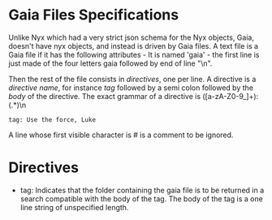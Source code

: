# Gaia Files Specifications

Unlike Nyx which had a very strict json schema for the Nyx objects, Gaia, doesn't have nyx objects, and instead is driven by Gaia files. A text file is a Gaia file if it has the following attributes
	- It is named 'gaia'
	- the first line is just made of the four letters gaia followed by end of line "\n".

Then the rest of the file consists in *directives*, one per line. A directive is a *directive name*, for instance *tag* followed by a semi colon followed by the *body* of the directive. The exact grammar of a directive is ([a-zA-Z0-9_]+):(.*)\n


```
tag: Use the force, Luke
```



A line whose first visible character is # is a comment to be ignored. 

# Directives

- tag: Indicates that the folder containing the gaia file is to be returned in a search compatible with the body of the tag. The body of the tag is a one line string of unspecified length.


